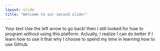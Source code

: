 ```yaml
---
layout: slide
title: "Welcome to our second slide!"
---
```

Your text
Use the left arrow to go back!
then I still looked for how to program without using this platform.
Actually, I realize I can do better if I learn how to use it that
why I choose to spend my time in learning how to use Github.